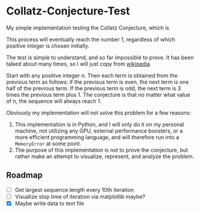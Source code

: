 # Collatz-Conjecture-Test

My simple implementation testing the Collatz Conjecture, which is 

This process will eventually reach the number 1, regardless of which positive integer is chosen initially.

The test is simple to understand, and so far impossible to prove. It has been talked about many times, so I will just copy from [wikipedia](https://en.wikipedia.org/wiki/Collatz_conjecture)


 Start with any positive integer n. Then each term is obtained from the previous term as follows: if the previous term is even, the next term is one half of the previous term. If the previous term is odd, the next term is 3 times the previous term plus 1. The conjecture is that no matter what value of n, the sequence will always reach 1. 

 Obviously my implementation will not solve this problem for a few reasons:

 1. This implementation is in Python, and I will only do it on my personal machine, not utilizing any GPU, external performance boosters, or a more efficient programming language, and will therefore run into a `MemoryError` at some point.
 2. The purpose of this implementation is not to prove the conjecture, but rather make an attempt to visualize, represent, and analyze the problem. 

## Roadmap

- [ ] Get largest sequence length every 10th iteration
- [ ] Visualize stop time of iteration via matplotlib maybe?
- [x] Maybe write data to text file